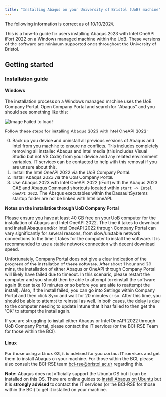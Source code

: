 ```yaml
---
title: "Installing Abaqus on your University of Bristol (UoB) machine"
---
```

The following information is correct as of 10/10/2024.

This is a how-to guide for users installing Abaqus 2023 with Intel OneAPI iFort 2022 on a Windows managed machine within the UoB. These versions of the software are minimum supported ones throughout the University of Bristol.

## Getting started 

### Installation guide

#### Windows

The installation process on a Windows managed machine uses the UoB Company Portal. Open Company Portal and search for "Abaqus" and you should see something like this:

![Image Failed to load!](Company-Portal-Abaqus.png) 

Follow these steps for installing Abaqus 2023 with Intel OneAPI 2022:

0. Back up you device and uninstall all previous versions of Abaqus and Intel from you machine to ensure no conflicts. This includes completely removing all installed Abaqus and Intel media (this includes Visual Studio but not VS Code) from your device and any related environment variables. IT services can be contacted to help with this removal if you are unsure about this.
1. Install the Intel OneAPI 2022 via the UoB Company Portal.
2. Install Abaqus 2023 via the UoB Company Portal.
3. Use Abaqus 2023 with Intel OneAPI 2022 (iFort) with the Abaqus 2023 CAE and Abaqus Command shortcuts located within `start -> Intel oneAPI 2022`. The Abaqus executables within the DassaultSystems startup folder are not be linked with Intel oneAPI.


**Notes on the installation through UoB Company Portal**

Please ensure you have at least 40 GB free on your UoB computer for the installation of Abaqus and Intel OneAPI 2022. The time it takes to download and install Abaqus and/or Intel OneAPI 2022 through Company Portal can vary significantly for several reasons, from slow/unstable network connections to the time it takes for the computer to install the software. It is recommended to use a stable network connection with decent download speed. 

Unfortunately, Company Portal does not give a clear indication of the progress of the installation of these software. After about 1 hour and 30 mins, the installation of either Abaqus or OneAPI through Company Portal will likely have failed due to timeout. In this scenario, please restart the computer and you should then be able to attempt to reinstall the software again (it can take 10 minutes or so before you are able to reattempt the install). Also, if the install failed, you can go into Settings within Company Portal and then click Sync and wait for 20 minutes or so. After this time, you should be able to attempt to reinstall as well. In both cases, the delay is due to the computer needing to update Intune that it has failed to then get the 'OK' to attempt the install again. 

If you are struggling to install either Abaqus or Intel OneAPI 2022 through UoB Company Portal, please contact the IT services (or the BCI-RSE Team for those within the BCI).

#### Linux

For those using a Linux OS, it is advised for you contact IT services and get them to install Abaqus on your machine. For those within the BCI, please also consult the BCI-RSE team [bci-rse@bristol.ac.uk](mailto:bci-rse@bristol.ac.uk) regarding this. 

**Note:** Abaqus does not officially support the Ubuntu OS but it can be installed on this OS. There are online guides to [install Abaqus on Ubuntu](https://github.com/franaudo/abaqus-ubuntu) but it is **strongly advised** to contact the IT services (or the BCI-RSE for those within the BCI) to get it installed on your machine.



